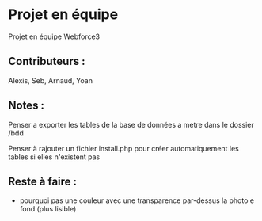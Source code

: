 # Projet en équipe
Projet en équipe Webforce3

## Contributeurs :
Alexis, Seb, Arnaud, Yoan

## Notes :
Penser a exporter les tables de la base de données a metre dans le dossier /bdd

Penser à rajouter un fichier install.php pour créer automatiquement les tables si elles n'existent pas

## Reste à faire :

- pourquoi pas une couleur avec une transparence par-dessus la photo e fond (plus lisible)
